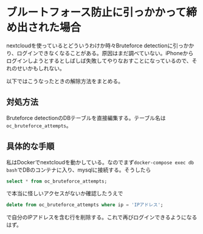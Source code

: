 # ブルートフォース防止に引っかかって締め出された場合

nextcloudを使っているとどういうわけか時々Bruteforce detectionに引っかかり、ログインできなくなることがある。原因はまだ調べていない。iPhoneからログインしようとするとしばしば失敗してやりなおすことになっているので、それのせいかもしれない。

以下ではこうなったときの解除方法をまとめる。

## 対処方法
Bruteforce detectionのDBテーブルを直接編集する。テーブル名は`oc_bruteforce_attempts`。

## 具体的な手順
私はDockerでnextcloudを動かしている。なのでまず`docker-compose exec db bash`でDBのコンテナに入り、mysqlに接続する。そうしたら
```sql
select * from oc_bruteforce_attempts;
```
で本当に怪しいアクセスがないか確認したうえで
```sql
delete from oc_bruteforce_attempts where ip = 'IPアドレス';
```
で自分のIPアドレスを含む行を削除する。これで再びログインできるようになるはず。